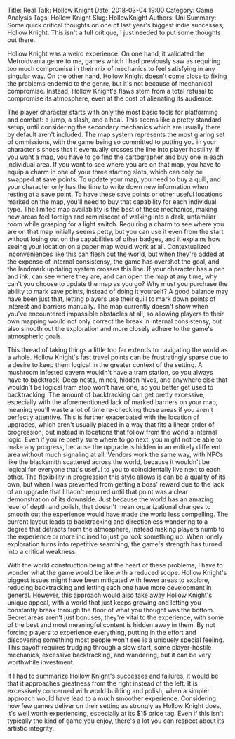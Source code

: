 Title: Real Talk: Hollow Knight
Date: 2018-03-04 19:00 
Category: Game Analysis
Tags: Hollow Knight
Slug: HollowKnight
Authors: Uni 
Summary: Some quick critical thoughts on one of last year's biggest indie successes, Hollow Knight. This isn't a full critique, I just needed to put some thoughts out there.

Hollow Knight was a weird experience. On one hand, it validated the Metroidvania genre to me, games which I had previously saw as requiring too much compromise in their mix of mechanics to feel satisfying in any singular way. On the other hand, Hollow Knight doesn't come close to fixing the problems endemic to the genre, but it's not because of mechanical compromise. Instead, Hollow Knight's flaws stem from a total refusal to compromise its atmosphere, even at the cost of alienating its audience.

The player character starts with only the most basic tools for platforming and combat: a jump, a slash, and a heal. This seems like a pretty standard setup, until considering the secondary mechanics which are usually there by default aren't included. The map system represents the most glaring set of ommissions, with the game being so committed to putting you in your character's shoes that it eventually crosses the line into player hostility. If you want a map, you have to go find the cartographer and buy one in each individual area. If you want to see where you are on that map, you have to equip a charm in one of your three starting slots, which can only be swapped at save points. To update your map, you need to buy a quill, and your character only has the time to write down new information when resting at a save point. To have these save points or other useful locations marked on the map, you'll need to buy that capability for each individual type. The limited map availability is the best of these mechanics, making new areas feel foreign and reminiscent of walking into a dark, unfamiliar room while grasping for a light switch. Requiring a charm to see where you are on that map initially seems petty, but you can use it even from the start without losing out on the capabilities of other badges, and it explains how seeing your location on a paper map would work at all. Contextualized inconveniences like this can flesh out the world, but when they're added at the expense of internal consistensy, the game has overshot the goal, and the landmark updating system crosses this line. If your character has a pen and ink, can see where they are, and can open the map at any time, why can't you choose to update the map as you go? Why must you purchase the ability to mark save points, instead of doing it yourself? A good balance may have been just that, letting players use their quill to mark down points of interest and barriers manually. The map currently doesn't show when you've encountered impassible obstacles at all, so allowing players to their own mapping would not only correct the break in internal consistensy, but also smooth out the exploration and more closely adhere to the game's atmospheric goals.

This thread of taking things a little too far extends to navigating the world as a whole. Hollow Knight's fast travel points can be frustratingly sparse due to a desire to keep them logical in the greater context of the setting. A mushroom infested cavern wouldn't have a tram station, so you always have to backtrack. Deep nests, mines, hidden hives, and anywhere else that wouldn't be logical tram stop won't have one, so you better get used to backtracking. The amount of backtracking can get pretty excessive, especially with the aforementioned lack of marked barriers on your map, meaning you'll waste a lot of time re-checking those areas if you aren't perfectly attentive. This is further exacerbated with the location of upgrades, which aren't usually placed in a way that fits a linear order of progression, but instead in locations that follow from the world's internal logic. Even if you're pretty sure where to go next, you might not be able to make any progress, because the upgrade is hidden in an entirely different area without much signaling at all. Vendors work the same way, with NPCs like the blacksmith scattered across the world, because it wouldn't be logical for everyone that's useful to you to coincidentally live next to each other. The flexibility in progression this style allows is can be a quality of its own, but when I was prevented from getting a boss' reward due to the lack of an upgrade that I hadn't required until that point was a clear demonstration of its downside. Just because the world has an amazing level of depth and polish, that doesn't mean organizational changes to smooth out the experience would have made the world less compelling. The current layout leads to backtracking and directionless wandering to a degree that detracts from the atmosphere, instead making players numb to the experience or more inclined to just go look something up. When lonely exploration turns into repetitive searching, the game's strength has turned into a critical weakness.

With the world construction being at the heart of these problems, I have to wonder what the game would be like with a reduced scope. Hollow Knight's biggest issues might have been mitigated with fewer areas to explore, reducing backtracking and letting each one have more development in general. However, this approach would also take away Hollow Knight's unique appeal, with a world that just keeps growing and letting you constantly break through the floor of what you thought was the bottom. Secret areas aren't just bonuses, they're vital to the experience, with some of the best and most meaningful content is hidden away in them. By not forcing players to experience everything, putting in the effort and discovering something most people won't see is a uniquely special feeling. This payoff requires trudging through a slow start, some player-hostile mechanics, excessive backtracking, and wandering, but it can be very worthwhile investment. 

If I had to summarize Hollow Knight's successes and failures, it would be that it approaches greatness from the right instead of the left. It is excessively concerned with world building and polish, when a simpler approach would have lead to a much smoother experience. Considering how few games deliver on their setting as strongly as Hollow Knight does, it's well worth experiencing, especially at its $15 price tag. Even if this isn't typically the kind of game you enjoy, there's a lot you can respect about its artistic integrity.
